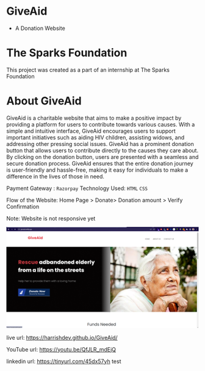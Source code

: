 # GiveAid
- A Donation Website
# The Sparks Foundation
This project was created as a part of an internship at The Sparks Foundation
# About GiveAid
GiveAid is a charitable website that aims to make a positive impact by providing a platform for users to contribute towards various causes. With a simple and intuitive interface, GiveAid encourages users to support important initiatives such as aiding HIV children, assisting widows, and addressing other pressing social issues. GiveAid has a prominent donation button that allows users to contribute directly to the causes they care about. By clicking on the donation button, users are presented with a seamless and secure donation process. GiveAid ensures that the entire donation journey is user-friendly and hassle-free, making it easy for individuals to make a difference in the lives of those in need.

Payment Gateway : `Razorpay`
Technology Used: `HTML` `CSS`

Flow of the Website: Home Page > Donate> Donation amount > Verify Confirmation

Note: Website is not responsive yet

![screenshot](homepage.png)

live url: https://harrishdev.github.io/GiveAid/

YouTube url: https://youtu.be/QfJLR_mdEjQ

linkedin url: https://tinyurl.com/45dx57yh
test
